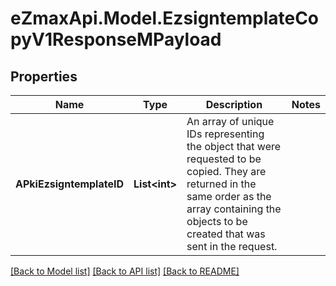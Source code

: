 
# eZmaxApi.Model.EzsigntemplateCopyV1ResponseMPayload

## Properties

Name | Type | Description | Notes
------------ | ------------- | ------------- | -------------
**APkiEzsigntemplateID** | **List&lt;int&gt;** | An array of unique IDs representing the object that were requested to be copied.  They are returned in the same order as the array containing the objects to be created that was sent in the request. | 

[[Back to Model list]](../README.md#documentation-for-models)
[[Back to API list]](../README.md#documentation-for-api-endpoints)
[[Back to README]](../README.md)

